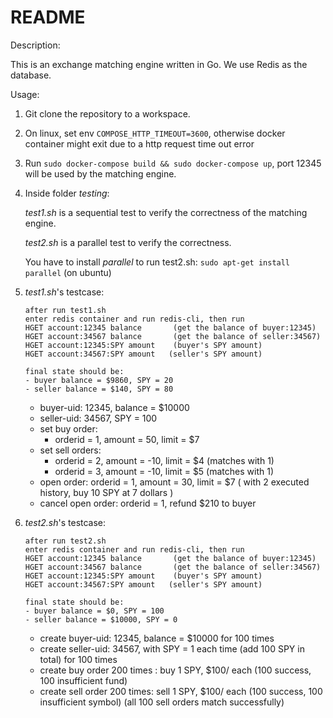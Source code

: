 # README

Description: 

This is an exchange matching engine written in Go. We use Redis as the database.

Usage:

1. Git clone the repository to a workspace.

2. On linux, set env `COMPOSE_HTTP_TIMEOUT=3600`, otherwise docker container might exit due to a http request time out error

3. Run `sudo docker-compose build && sudo docker-compose up`, port 12345 will be used by the matching engine. 

4. Inside folder *testing*:

   *test1.sh* is a sequential test to verify the correctness of the matching engine.

   *test2.sh* is a parallel test to verify the correctness.  

   You have to install *parallel* to run test2.sh: `sudo apt-get install parallel` (on ubuntu)

5. *test1.sh*'s testcase: 

   ```
   after run test1.sh
   enter redis container and run redis-cli, then run
   HGET account:12345 balance       (get the balance of buyer:12345)
   HGET account:34567 balance       (get the balance of seller:34567)
   HGET account:12345:SPY amount    (buyer's SPY amount)
   HGET account:34567:SPY amount   (seller's SPY amount)
   
   final state should be:
   - buyer balance = $9860, SPY = 20
   - seller balance = $140, SPY = 80
   
   ```

   

   * buyer-uid: 12345, balance = $10000
   * seller-uid: 34567, SPY = 100
   * set buy order: 
     * orderid = 1, amount = 50, limit = $7
   * set sell orders:
     * orderid = 2, amount = -10, limit = $4 (matches with 1)
     * orderid = 3, amount = -10, limit = $5 (matches with 1)
   * open order: orderid = 1, amount = 30, limit = $7 ( with 2 executed history, buy 10 SPY at 7 dollars )
   * cancel open order: orderid = 1, refund $210 to buyer

6. *test2.sh*'s testcase:

   ```
   after run test2.sh
   enter redis container and run redis-cli, then run
   HGET account:12345 balance       (get the balance of buyer:12345)
   HGET account:34567 balance       (get the balance of seller:34567)
   HGET account:12345:SPY amount    (buyer's SPY amount)
   HGET account:34567:SPY amount   (seller's SPY amount)
   
   final state should be:
   - buyer balance = $0, SPY = 100
   - seller balance = $10000, SPY = 0
   ```

   

   * create buyer-uid: 12345, balance = $10000 for 100 times 
   * create seller-uid: 34567, with SPY = 1 each time (add 100 SPY in total) for 100 times
   * create buy order 200 times : buy 1 SPY, $100/ each (100 success, 100 insufficient fund)
   * create sell order 200 times: sell 1 SPY, $100/ each (100 success, 100 insufficient symbol) (all 100 sell orders match successfully)